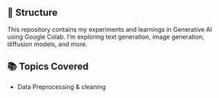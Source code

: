 
## 📁 Structure

This repository contains my experiments and learnings in Generative AI using Google Colab. I’m exploring text generation, image generation, diffusion models, and more.

## 📚 Topics Covered

- Data Preprocessing & cleaning

